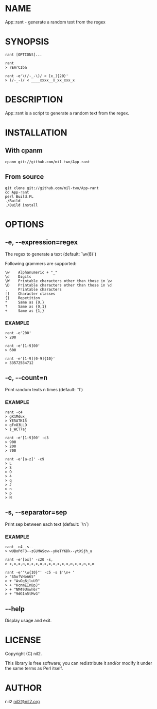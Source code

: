 # NAME

App::rant - generate a random text from the regex

# SYNOPSIS

    rant [OPTIONS]...

    rant
    > rEArCIba

    rant -e'\(/-_-\)/ < [x_]{20}'
    > (/-_-)/ < ____xxxx__x_xx_xxx_x

# DESCRIPTION

App::rant is a script to generate a random text from the regex.

# INSTALLATION

## With cpanm

    cpanm git://github.com/nil-two/App-rant

## From source

    git clone git://github.com/nil-two/App-rant
    cd App-rant
    perl Build.PL
    ./Build
    ./Build install

# OPTIONS

## -e, --expression=regex

The regex to generate a text (default: \`\\w{8}\`)

Following grammers are supported:

    \w    Alphanumeric + "_"
    \d    Digits
    \W    Printable characters other than those in \w
    \D    Printable characters other than those in \d
    .     Printable characters
    []    Character classes
    {}    Repetition
    *     Same as {0,}
    ?     Same as {0,1}
    +     Same as {1,}

### EXAMPLE

    rant -e'200'
    > 200

    rant -e'[1-9]00'
    > 600

    rant -e'[1-9][0-9]{10}'
    > 33572584712

## -c, --count=n

Print random texts n times (default: \`1\`)

### EXAMPLE

    rant -c4
    > gK1Mdux_
    > YE5ATK15
    > gFv83LLD
    > s_WCT7aj

    rant -e'[1-9]00' -c3
    > 900
    > 200
    > 700

    rant -e'[a-z]' -c9
    > L
    > S
    > O
    > 4
    > q
    > J
    > n
    > p
    > N

## -s, --separator=sep

Print sep between each text (default: \`\\n\`)

### EXAMPLE

    rant -c4 -s--
    > wUBoPdF3--zGUMASow--yHeTYKDk--ytXSjh_u

    rant -e'[ox]' -c20 -s,
    > x,x,x,o,x,x,x,o,x,x,x,x,x,x,o,x,x,o,x,o

    rant -e'"\w{10}"' -c5 -s $'\n+ '
    > "S5ofVHoA65"
    > + "AsOg6jluU9"
    > + "KcnmEInDpJ"
    > + "NM49Umwh6r"
    > + "9dG1n5tMvG"

## --help

Display usage and exit.

# LICENSE

Copyright (C) nil2.

This library is free software; you can redistribute it and/or modify
it under the same terms as Perl itself.

# AUTHOR

nil2 <nil2@nil2.org>
